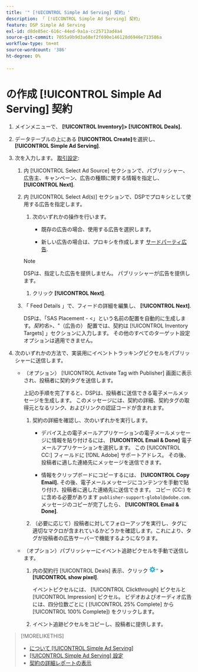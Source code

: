 ```yaml
---
title: '" [!UICONTROL Simple Ad Serving] 契約」'
description: 「 [!UICONTROL Simple Ad Serving] 契約」
feature: DSP Simple Ad Serving
exl-id: d8de85ec-616c-44ed-9a1a-cc25713ad4a4
source-git-commit: 7055a9b9d3a68ef2f690e146128d6946e713586a
workflow-type: tm+mt
source-wordcount: '386'
ht-degree: 0%

---
```


# の作成 [!UICONTROL Simple Ad Serving] 契約

1. メインメニューで、 **[!UICONTROL Inventory]> [!UICONTROL Deals].**

1. データテーブルの上にある **[!UICONTROL Create]**&#x200B;を選択し、 **[!UICONTROL Simple Ad Serving]**.

1. 次を入力します。 [取引設定](simple-deal-settings.md):

   1. 内 [!UICONTROL Select Ad Source] セクションで、パブリッシャー、広告主、キャンペーン、広告の種類に関する情報を指定し、 **[!UICONTROL Next]**.

   1. 内 [!UICONTROL Select Ad(s)] セクションで、DSPでプロキシとして使用する広告を指定します。

      1. 次のいずれかの操作を行います。

         * 既存の広告の場合、使用する広告を選択します。

         * 新しい広告の場合は、プロキシを作成します [サードパーティ広告](/help/dsp/campaign-management/ads/ad-create-multiple.md).
      >[!NOTE]
      > DSPは、指定した広告を提供しません。 パブリッシャーが広告を提供します。

      1. クリック **[!UICONTROL Next]**.
   1. 「 Feed Details 」で、フィードの詳細を編集し、 **[!UICONTROL Next]**.

      DSPは、「SAS Placement - &lt;」という名前の配置を自動的に生成します。*契約名*>、&quot;（広告の） 配置では、契約は [!UICONTROL Inventory Targets] 」セクションに入力します。 その他のすべてのターゲット設定オプションは適用できません。



1. 次のいずれかの方法で、実装用にイベントトラッキングピクセルをパブリッシャーに送信します。

   * （オプション） [!UICONTROL Activate Tag with Publisher] 画面に表示され、投稿者に契約タグを送信します。

      上記の手順を完了すると、DSPは、投稿者に送信できる電子メールメッセージを生成します。 このメッセージには、契約の詳細、契約タグの取得元となるリンク、およびリンクの認証コードが含まれます。

      1. 契約の詳細を確認し、次のいずれかを実行します。

         * デバイス上の電子メールアプリケーションの電子メールメッセージに情報を貼り付けるには、 **[!UICONTROL Email & Done]** 電子メールアプリケーションを選択します。 この [!UICONTROL CC:] フィールドに [!DNL Adobe] サポートアドレス。 その後、投稿者に適した連絡先にメッセージを送信できます。

         * 情報をクリップボードにコピーするには、 **[!UICONTROL Copy Email].** その後、電子メールメッセージにコンテンツを手動で貼り付け、投稿者に適した連絡先に送信できます。 コピー (CC:) をに含める必要があります `publisher-support-global@adobe.com`. メッセージのコピーが完了したら、 **[!UICONTROL Email & Done]**.
      1. （必要に応じて）投稿者に対してフォローアップを実行し、タグに適切なマクロが含まれているかどうかを確認します。これにより、タグが投稿者の広告サーバーで機能するようになります。
   * （オプション）パブリッシャーにイベント追跡ピクセルを手動で送信します。

      1. 内の契約行 [!UICONTROL Deals] 表示、クリック ![オプションメニュー](/help/dsp/assets/options-menu.png) **>[!UICONTROL show pixel]**.

         イベントピクセルには、 [!UICONTROL Clickthrough] ピクセルと [!UICONTROL Impression] ピクセル。 ビデオおよびオーディオ広告には、四分位数ごとに ( [!UICONTROL 25% Complete] から [!UICONTROL 100% Complete]) をクリックします。

      1. イベント追跡ピクセルをコピーし、投稿者に提供します。



>[!MORELIKETHIS]
>
>* [について [!UICONTROL Simple Ad Serving]](simple-deal-about.md)
>* [[!UICONTROL Simple Ad Serving] 設定](simple-deal-settings.md)
>* [契約の詳細レポートの表示](/help/dsp/inventory/deal-view-report.md)


<!-- add back when reimplemented:
>* [View Event-Tracking Pixels for a [!UICONTROL Simple Ad Serving] Deal](simple-deal-show-pixels.md)
-->
